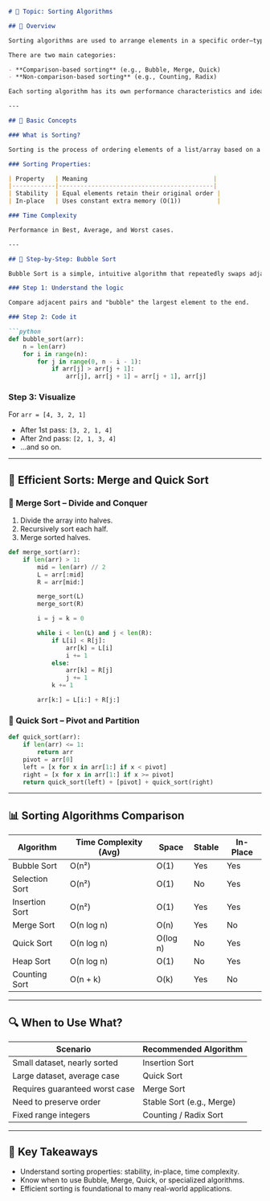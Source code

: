 
````markdown
# 📘 Topic: Sorting Algorithms

## 🧠 Overview

Sorting algorithms are used to arrange elements in a specific order—typically ascending or descending. Efficient sorting is crucial in optimizing other algorithms, such as search and merge operations.

There are two main categories:

- **Comparison-based sorting** (e.g., Bubble, Merge, Quick)  
- **Non-comparison-based sorting** (e.g., Counting, Radix)

Each sorting algorithm has its own performance characteristics and ideal use cases.

---

## 🔢 Basic Concepts

### What is Sorting?

Sorting is the process of ordering elements of a list/array based on a comparison operator (e.g., `<`, `>`). It helps improve data organization and speeds up searching.

### Sorting Properties:

| Property   | Meaning                                   |
|------------|-------------------------------------------|
| Stability  | Equal elements retain their original order |
| In-place   | Uses constant extra memory (O(1))          |

### Time Complexity

Performance in Best, Average, and Worst cases.

---

## 🧮 Step-by-Step: Bubble Sort

Bubble Sort is a simple, intuitive algorithm that repeatedly swaps adjacent elements if they are in the wrong order.

### Step 1: Understand the logic

Compare adjacent pairs and "bubble" the largest element to the end.

### Step 2: Code it

```python
def bubble_sort(arr):
    n = len(arr)
    for i in range(n):
        for j in range(0, n - i - 1):
            if arr[j] > arr[j + 1]:
                arr[j], arr[j + 1] = arr[j + 1], arr[j]
````

### Step 3: Visualize

For `arr = [4, 3, 2, 1]`

* After 1st pass: `[3, 2, 1, 4]`
* After 2nd pass: `[2, 1, 3, 4]`
* …and so on.

---

## 🚀 Efficient Sorts: Merge and Quick Sort

### 🔹 Merge Sort – Divide and Conquer

1. Divide the array into halves.
2. Recursively sort each half.
3. Merge sorted halves.

```python
def merge_sort(arr):
    if len(arr) > 1:
        mid = len(arr) // 2
        L = arr[:mid]
        R = arr[mid:]

        merge_sort(L)
        merge_sort(R)

        i = j = k = 0

        while i < len(L) and j < len(R):
            if L[i] < R[j]:
                arr[k] = L[i]
                i += 1
            else:
                arr[k] = R[j]
                j += 1
            k += 1

        arr[k:] = L[i:] + R[j:]
```

### 🔹 Quick Sort – Pivot and Partition

```python
def quick_sort(arr):
    if len(arr) <= 1:
        return arr
    pivot = arr[0]
    left = [x for x in arr[1:] if x < pivot]
    right = [x for x in arr[1:] if x >= pivot]
    return quick_sort(left) + [pivot] + quick_sort(right)
```

---

## 📊 Sorting Algorithms Comparison

| Algorithm      | Time Complexity (Avg) | Space    | Stable | In-Place |
| -------------- | --------------------- | -------- | ------ | -------- |
| Bubble Sort    | O(n²)                 | O(1)     | Yes    | Yes      |
| Selection Sort | O(n²)                 | O(1)     | No     | Yes      |
| Insertion Sort | O(n²)                 | O(1)     | Yes    | Yes      |
| Merge Sort     | O(n log n)            | O(n)     | Yes    | No       |
| Quick Sort     | O(n log n)            | O(log n) | No     | Yes      |
| Heap Sort      | O(n log n)            | O(1)     | No     | Yes      |
| Counting Sort  | O(n + k)              | O(k)     | Yes    | No       |

---

## 🔍 When to Use What?

| Scenario                       | Recommended Algorithm     |
| ------------------------------ | ------------------------- |
| Small dataset, nearly sorted   | Insertion Sort            |
| Large dataset, average case    | Quick Sort                |
| Requires guaranteed worst case | Merge Sort                |
| Need to preserve order         | Stable Sort (e.g., Merge) |
| Fixed range integers           | Counting / Radix Sort     |

---

## 🧩 Key Takeaways

* Understand sorting properties: stability, in-place, time complexity.
* Know when to use Bubble, Merge, Quick, or specialized algorithms.
* Efficient sorting is foundational to many real-world applications.

